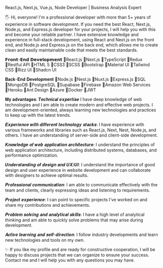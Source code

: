 React.js, Next.js, Vue.js, Node Developer | Business Analysis Expert 

🖐 Hi, everyone! I'm a professional developer with more than 5+ years of experience in software development. If you need the best React, Next.js, Node.js, and Express.js developer for your projects, I will help you with this and become your reliable partner. I have extensive knowledge and experience in full-stack development, using React and Next.js on the front end, and Node.js and Express.js on the back end, which allows me to create clean and easily maintainable code that meets the best standards.

𝗙𝗿𝗼𝗻𝘁-𝗘𝗻𝗱 𝗗𝗲𝘃𝗲𝗹𝗼𝗽𝗺𝗲𝗻𝘁
🔹React.js
🔹Next.js
🔹TypeScript
🔹Redux
🔹Restful API
🔹HTML 5
🔹CSS3
🔹SCSS
🔹Bootstrap
🔹Material UI
🔹Tailwind CSS
🔹Rizz UI
🔹Shadcn UI

𝐁𝐚𝐜𝐤-𝐄𝐧𝐝 𝐃𝐞𝐯𝐞𝐥𝐨𝐩𝐦𝐞𝐧𝐭
🔹Node.js
🔹Nest.js
🔹Nuxt.js
🔹Express.js
🔹SQL
🔹MongoDB
🔹PostgreSQL
🔹Supabase
🔹Firebase
🔹Amazon Web Services
🔹Heroku
🔹Ant Design
🔹Azure
🔹Docker
🔹JWT

𝐌𝐲 𝐚𝐝𝐯𝐚𝐧𝐭𝐚𝐠𝐞𝐬:
𝑻𝒆𝒄𝒉𝒏𝒊𝒄𝒂𝒍 𝒆𝒙𝒑𝒆𝒓𝒕𝒊𝒔𝒆
I have deep knowledge of web technologies and I am able to create modern and effective web projects.
I am development-oriented, always learning new technologies and practices to keep up with the latest trends.

𝑬𝒙𝒑𝒆𝒓𝒊𝒆𝒏𝒄𝒆 𝒘𝒊𝒕𝒉 𝒅𝒊𝒇𝒇𝒆𝒓𝒆𝒏𝒕 𝒕𝒆𝒄𝒉𝒏𝒐𝒍𝒐𝒈𝒚 𝒔𝒕𝒂𝒄𝒌𝒔:
I have experience with various frameworks and libraries such as React.js, Next, Nest, Node.js, and others.
I have an understanding of server-side and client-side development.

𝑲𝒏𝒐𝒘𝒍𝒆𝒅𝒈𝒆 𝒐𝒇 𝒘𝒆𝒃 𝒂𝒑𝒑𝒍𝒊𝒄𝒂𝒕𝒊𝒐𝒏 𝒂𝒓𝒄𝒉𝒊𝒕𝒆𝒄𝒕𝒖𝒓𝒆:
I understand the principles of web application architecture, including distributed systems, databases, and performance optimization.

𝑼𝒏𝒅𝒆𝒓𝒔𝒕𝒂𝒏𝒅𝒊𝒏𝒈 𝒐𝒇 𝒅𝒆𝒔𝒊𝒈𝒏 𝒂𝒏𝒅 𝑼𝑿/𝑼𝑰:
I understand the importance of good design and user experience in website development and can collaborate with designers to achieve optimal results.

𝑷𝒓𝒐𝒇𝒆𝒔𝒔𝒊𝒐𝒏𝒂𝒍 𝒄𝒐𝒎𝒎𝒖𝒏𝒊𝒄𝒂𝒕𝒊𝒐𝒏:
I am able to communicate effectively with the team and clients, clearly expressing ideas and listening to requirements.

𝑷𝒓𝒐𝒋𝒆𝒄𝒕 𝒆𝒙𝒑𝒆𝒓𝒊𝒆𝒏𝒄𝒆:
I can point to specific projects I've worked on and share my contributions and achievements.

𝑷𝒓𝒐𝒃𝒍𝒆𝒎 𝒔𝒐𝒍𝒗𝒊𝒏𝒈 𝒂𝒏𝒅 𝒂𝒏𝒂𝒍𝒚𝒕𝒊𝒄𝒂𝒍 𝒔𝒌𝒊𝒍𝒍𝒔:
I have a high level of analytical thinking and am able to quickly solve problems that may arise during development.

𝑨𝒄𝒕𝒊𝒗𝒆 𝒍𝒆𝒂𝒓𝒏𝒊𝒏𝒈 𝒂𝒏𝒅 𝒔𝒆𝒍𝒇-𝒅𝒊𝒓𝒆𝒄𝒕𝒊𝒐𝒏:
I follow industry developments and learn new technologies and tools on my own.

✨ If you like my profile and are ready for constructive cooperation, I will be happy to discuss projects that we can organize to ensure your success. Contact me and I will help you with any questions you may have.
